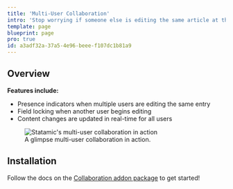 ```yaml
---
title: 'Multi-User Collaboration'
intro: 'Stop worrying if someone else is editing the same article at the same time and start enjoying a collaborative authoring process. Each field automatically locks as a user begins to edit, and unlocks when they leave or go idle.'
template: page
blueprint: page
pro: true
id: a3adf32a-37a5-4e96-beee-f107dc1b81a9
---
```

## Overview


**Features include:**

- Presence indicators when multiple users are editing the same entry
- Field locking when another user begins editing
- Content changes are updated in real-time for all users

<figure>
    <img src="https://statamic.com/storage/products/oMTSYVZJlh4j0Qr8Zm4T5Tl3WM1GQLj5hXRMsnx1.png" alt="Statamic's multi-user collaboration in action">
    <figcaption>A glimpse multi-user collaboration in action.</figcaption>
</figure>

## Installation

Follow the docs on the [Collaboration addon package](https://statamic.com/addons/statamic/collaboration) to get started!
